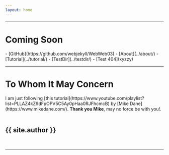 ```yaml
---
layout: home
---
```

<hr>
<h1>Coming Soon</h1>
- [GitHub](https://github.com/webjekyll/WebWeb03)
- [About](../about/)
- [Tutorial](../tutorial/)
- [TestDir](../testdir/)
- [Test 404](xyzzy)
<hr>
<h1>To Whom It May Concern</h1>
I am just following [this tutorial](https://www.youtube.com/playlist?list=PLLAZ4kZ9dFpOPV5C5Ay0pHaa0RJFhcmcB) 
by [Mike Dane](https://www.mikedane.com/).
<b>Thank you Mike</b>, may no force be with you!.
<br><br>
<h2>{{ site.author }}</h2>
<br>
<hr>

